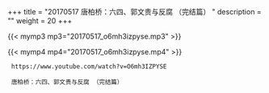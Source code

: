 +++
title = "20170517  唐柏桥：六四、郭文贵与反腐 （完结篇） "
description = ""
weight = 20
+++

{{< mymp3 mp3="20170517_o6mh3izpyse.mp3" >}}

{{< mymp4 mp4="20170517_o6mh3izpyse.mp4" >}}

     https://www.youtube.com/watch?v=O6mh3IZPYSE 
     
     唐柏桥：六四、郭文贵与反腐 （完结篇） 
